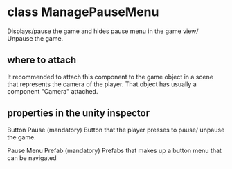 # class ManagePauseMenu

Displays/pause the game and hides pause menu in the game view/ Unpause the game.

## where to attach

It recommended to attach this component to the game object in a scene that represents the camera of the player. That object has usually a component "Camera" attached.

## properties in the unity inspector

Button Pause (mandatory)
Button that the player presses to pause/ unpause the game.

Pause Menu Prefab (mandatory)
Prefabs that makes up a button menu that can be navigated
